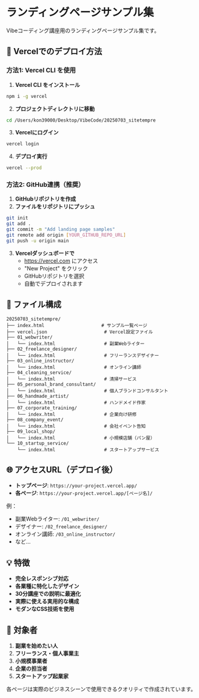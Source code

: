 # ランディングページサンプル集

Vibeコーディング講座用のランディングページサンプル集です。

## 🚀 Vercelでのデプロイ方法

### 方法1: Vercel CLI を使用

1. **Vercel CLI をインストール**
```bash
npm i -g vercel
```

2. **プロジェクトディレクトリに移動**
```bash
cd /Users/kon39000/Desktop/VibeCode/20250703_sitetempre
```

3. **Vercelにログイン**
```bash
vercel login
```

4. **デプロイ実行**
```bash
vercel --prod
```

### 方法2: GitHub連携（推奨）

1. **GitHubリポジトリを作成**
2. **ファイルをリポジトリにプッシュ**
```bash
git init
git add .
git commit -m "Add landing page samples"
git remote add origin [YOUR_GITHUB_REPO_URL]
git push -u origin main
```

3. **Vercelダッシュボードで**
   - https://vercel.com にアクセス
   - "New Project" をクリック
   - GitHubリポジトリを選択
   - 自動でデプロイされます

## 📁 ファイル構成

```
20250703_sitetempre/
├── index.html                     # サンプル一覧ページ
├── vercel.json                     # Vercel設定ファイル
├── 01_webwriter/
│   └── index.html                  # 副業Webライター
├── 02_freelance_designer/
│   └── index.html                  # フリーランスデザイナー
├── 03_online_instructor/
│   └── index.html                  # オンライン講師
├── 04_cleaning_service/
│   └── index.html                  # 清掃サービス
├── 05_personal_brand_consultant/
│   └── index.html                  # 個人ブランドコンサルタント
├── 06_handmade_artist/
│   └── index.html                  # ハンドメイド作家
├── 07_corporate_training/
│   └── index.html                  # 企業向け研修
├── 08_company_event/
│   └── index.html                  # 会社イベント告知
├── 09_local_shop/
│   └── index.html                  # 小規模店舗（パン屋）
└── 10_startup_service/
    └── index.html                  # スタートアップサービス
```

## 🌐 アクセスURL（デプロイ後）

- **トップページ**: `https://your-project.vercel.app/`
- **各ページ**: `https://your-project.vercel.app/[ページ名]/`

例：
- 副業Webライター: `/01_webwriter/`
- デザイナー: `/02_freelance_designer/`
- オンライン講師: `/03_online_instructor/`
- など...

## 💡 特徴

- **完全レスポンシブ対応**
- **各業種に特化したデザイン**
- **30分講座での説明に最適化**
- **実際に使える実用的な構成**
- **モダンなCSS技術を使用**

## 🎯 対象者

1. **副業を始めたい人**
2. **フリーランス・個人事業主**
3. **小規模事業者**
4. **企業の担当者**
5. **スタートアップ起業家**

各ページは実際のビジネスシーンで使用できるクオリティで作成されています。